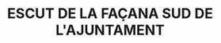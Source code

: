 ---
layout: patrimoni-details
title:  "ESCUT DE LA FAÇANA SUD DE L'AJUNTAMENT"
alt_title: null
class: "Element"
area: null
protection: null
addition_date: null
cat_code: null
cbp_code: "BCIN CH11"
image: "Escut_Facana_Sud_Ajuntament.jpg"
card: null
collections: ["patrimoni-arquitectonic", "bcin-previstos-cbp"]
coordinates:
  - group1:
        - [1.462401343718877, 42.357899040394315]
        - [1.462401039837181, 42.357919736757481]
        - [1.462531700512664, 42.357922084991806]
        - [1.462528541123384, 42.357903427113961]
        - [1.462401343718877, 42.357899040394315]
---